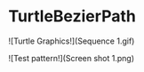TurtleBezierPath
===================

![Turtle Graphics!](Sequence 1.gif)

![Test pattern!](Screen shot 1.png)
